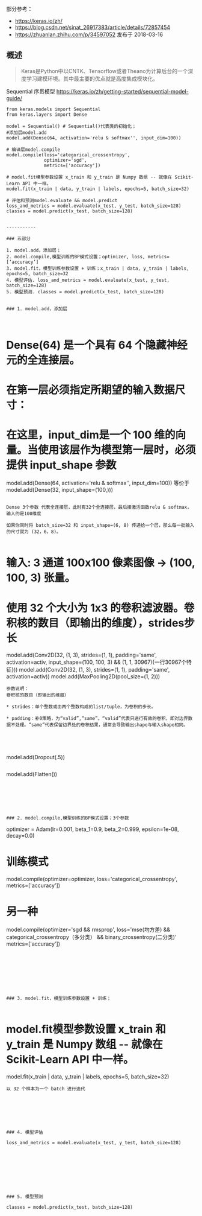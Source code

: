 部分参考：
* https://keras.io/zh/
* https://blog.csdn.net/sinat_26917383/article/details/72857454
* https://zhuanlan.zhihu.com/p/34597052 发布于 2018-03-16


## 概述
>Keras是Python中以CNTK、Tensorflow或者Theano为计算后台的一个深度学习建模环境。其中最主要的优点就是高度集成模块化。

Sequential 序贯模型
https://keras.io/zh/getting-started/sequential-model-guide/

```
from keras.models import Sequential
from keras.layers import Dense

model = Sequential() # Sequential()代表类的初始化；
#添加层model.add
model.add(Dense(64, activation='relu & softmax'', input_dim=100))

# 编译层model.compile
model.compile(loss='categorical_crossentropy',
              optimizer='sgd',
              metrics=['accuracy'])

# model.fit模型参数设置 x_train 和 y_train 是 Numpy 数组 -- 就像在 Scikit-Learn API 中一样。
model.fit(x_train | data, y_train | labels, epochs=5, batch_size=32)

# 评估和预测model.evaluate && model.predict
loss_and_metrics = model.evaluate(x_test, y_test, batch_size=128)
classes = model.predict(x_test, batch_size=128)


-----------

### 五部分

1. model.add，添加层；
2. model.compile,模型训练的BP模式设置；optimizer, loss, metrics=[‘accuracy’]
3. model.fit，模型训练参数设置 + 训练；x_train | data, y_train | labels, epochs=5, batch_size=32
4. 模型评估. loss_and_metrics = model.evaluate(x_test, y_test, batch_size=128)
5. 模型预测. classes = model.predict(x_test, batch_size=128)


### 1. model.add，添加层



```
# Dense(64) 是一个具有 64 个隐藏神经元的全连接层。
# 在第一层必须指定所期望的输入数据尺寸：
# 在这里，input_dim是一个 100 维的向量。当使用该层作为模型第一层时，必须提供 input_shape 参数 
model.add(Dense(64, activation='relu & softmax'', input_dim=100)) 等价于model.add(Dense(32, input_shape=(100,)))
```

Dense 3个参数 代表全连接层，此时有32个全连接层，最后接激活函数relu & softmax，输入的是100维度

如果你同时将 batch_size=32 和 input_shape=(6, 8) 传递给一个层，那么每一批输入的尺寸就为 (32，6，8)。


```
# 输入: 3 通道 100x100 像素图像 -> (100, 100, 3) 张量。
# 使用 32 个大小为 1x3 的卷积滤波器。卷积核的数目（即输出的维度），strides步长
model.add(Conv2D(32, (1, 3), strides=(1, 1), padding='same',
                 activation=activ, input_shape=(100, 100, 3) && (1, 1, 30967){一行30967个特征}))
model.add(Conv2D(32, (1, 3), strides=(1, 1), padding='same', activation=activ))
model.add(MaxPooling2D(pool_size=(1, 2)))
```
参数说明：
卷积核的数目（即输出的维度）

* strides：单个整数或由两个整数构成的list/tuple，为卷积的步长。

* padding：补0策略，为“valid”,“same”。“valid”代表只进行有效的卷积，即对边界数据不处理。“same”代表保留边界处的卷积结果，通常会导致输出shape与输入shape相同。





```

model.add(Dropout(.5))

```

```
model.add(Flatten())
```






### 2. model.compile,模型训练的BP模式设置；3个参数

```
optimizer = Adam(lr=0.001, beta_1=0.9, beta_2=0.999, epsilon=1e-08, decay=0.0)
# 训练模式
model.compile(optimizer=optimizer,
              loss='categorical_crossentropy', metrics=['accuracy'])
# 另一种
model.compile(optimizer='sgd && rmsprop',
              loss='mse(均方差) && categorical_crossentropy（多分类） && binary_crossentropy(二分类)'
              metrics=['accuracy'])

```








### 3. model.fit，模型训练参数设置 + 训练；


```
# model.fit模型参数设置 x_train 和 y_train 是 Numpy 数组 -- 就像在 Scikit-Learn API 中一样。
model.fit(x_train | data, y_train | labels, epochs=5, batch_size=32)
```
以 32 个样本为一个 batch 进行迭代







### 4. 模型评估

loss_and_metrics = model.evaluate(x_test, y_test, batch_size=128)









### 5. 模型预测

classes = model.predict(x_test, batch_size=128)



































































--------------

## 1. 核心层

### （1）全连接层：神经网络中最常用到的，实现对神经网络里的神经元激活。
**Dense（units, activation=’relu’, use_bias=True）**



参数说明：
```
units: 全连接层输出的维度，即下一层神经元的个数# Input_dim是unit参数

activation：激活函数，默认使用Relu

use_bias：是否使用bias偏置项
```

### （2）激活层：对上一层的输出应用激活函数。

**Activation(activation)**

参数说明：
```
Activation：想要使用的激活函数，如：relu、tanh、sigmoid等
```





### （6）卷积层：卷积操作分为一维、二维、三维，分别为**Conv1D、Conv2D、Conv3D**。**一维卷积主要应用于以时间序列数据或文本 数据，二维卷积通常应用于图像数据。**由于这三种的使用和参数都基本相同，所以主要以处理图像数据的Conv2D进行说明。

**Conv2D(filters, kernel_size, strides=(1, 1), padding='valid')**



参数说明：
```
filters：卷积核的个数。

kernel_size：卷积核的大小。

strdes：步长，二维中默认为(1, 1)，一维默认为1。

Padding：补“0”策略，'valid'指卷积后的大小与原来的大小可以不同，'same'则卷积后大小与原来大小 一 致。
```


### （7）池化层：与卷积层一样，最大统计量池化和平均统计量池也有三种，分别为**MaxPooling1D、MaxPooling2D、MaxPooling3D、AveragePooling1D、AveragePooling2D、AveragePooli ng3D，**由于使用和参数基本相同，所以主要以MaxPooling2D进行说明。MaxPooling(pool_size=(2,2), strides=None, padding=’valid’)



参数说明：
```
pool_size：长度为2的整数tuple，表示在横向和纵向的下采样样子，一维则为纵向的下采样因子

padding：和卷积层的padding一样。
```






## 2. 模型搭建

Keras中设定了两类深度学习的模型，
* 一类是序列模型（Sequential类）；
* 另一类是通用模型（Model 类）

下面我们通过搭建下图模型进行讲解。

![image.png](https://upload-images.jianshu.io/upload_images/4340772-37faed2d26df9da6.png?imageMogr2/auto-orient/strip%7CimageView2/2/w/1240)


图 1：两层神经网络
假设我们有一个两层神经网络，其中输入层为784个神经元，隐藏层为32个神经元，输出层为10个神经元，其中隐藏层使用ReLU激活函数，输出层使用Softmax激活函数。分别使用序列模型和通用模型实现如下：
![image.png](https://upload-images.jianshu.io/upload_images/4340772-2ef2cb5f1e4ec125.png?imageMogr2/auto-orient/strip%7CimageView2/2/w/1240)


图 2：导入相关库


![image.png](https://upload-images.jianshu.io/upload_images/4340772-e5efe4b731fb29e5.png?imageMogr2/auto-orient/strip%7CimageView2/2/w/1240)

* 图 3：序列模型实现
使用序列模型，首先我们要实例化Sequential类，之后就是使用该类的add函数加入我们想要的每一层，从而实现我们的模型。

----------

![image.png](https://upload-images.jianshu.io/upload_images/4340772-a787772a071c418e.png?imageMogr2/auto-orient/strip%7CimageView2/2/w/1240)

* 图 4：通用模型实现
使用通用模型，首先要使用Input函数将输入转化为一个tensor，然后将每一层用变量存储后，作为下一层的参数，最后使用Model类将输入和输出作为参数即可搭建模型。


从以上两类模型的简单搭建，都可以发现Keras在搭建模型比起Tensorflow等简单太多了，如Tensorflow需要定义每一层的权重矩阵，输入用占位符等，这些在Keras中都不需要，我们只要在第一层定义输入维度，其他层定义输出维度就可以搭建起模型，通俗易懂，方便高效，这是Keras的一个显著的优势。



## 3. 模型优化和训练



**（1）compile(optimizer, loss, metrics=None)**
参数说明：
```
optimizer：优化器，如：’sgd(随机梯度下降)，’Adam‘等

loss：定义模型的损失函数，如：’mse’，’mae‘等( mse:mean squared error 均方误差)

metric：模型的评价指标，如：’accuracy‘等
```


**（2）fit(x=None,y=None,batch_size=None,epochs=1,verbose=1,validation_split=0.0)**
训练
参数说明：
```
x：输入数据。

y：标签。

batch_size：梯度下降时每个batch包含的样本数。

epochs：整数，所有样本的训练次数。

verbose：日志显示，0为不显示，1为显示进度条记录，2为每个epochs输出一行记录。validation_split：0-1的浮点数，切割输入数据的一定比例作为验证集。
```

![](https://pic2.zhimg.com/80/v2-143db2d592a84fcb7675adfba6aac6f5_hd.jpg)

图 5：优化和训练实现















